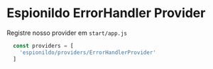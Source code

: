 # Espionildo ErrorHandler Provider

Registre nosso provider em `start/app.js`

```js
  const providers = [
    'espionildo/providers/ErrorHandlerProvider'
  ]
```
